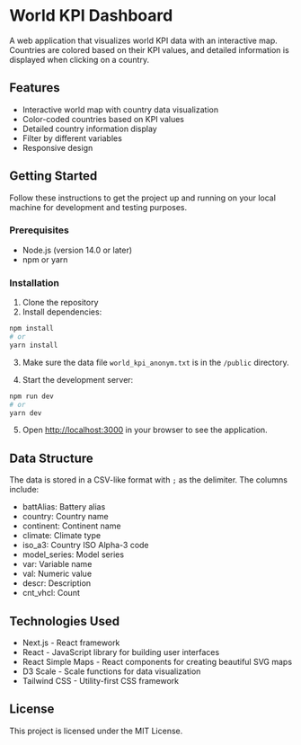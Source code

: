 # World KPI Dashboard

A web application that visualizes world KPI data with an interactive map. Countries are colored based on their KPI values, and detailed information is displayed when clicking on a country.

## Features

- Interactive world map with country data visualization
- Color-coded countries based on KPI values
- Detailed country information display
- Filter by different variables
- Responsive design

## Getting Started

Follow these instructions to get the project up and running on your local machine for development and testing purposes.

### Prerequisites

- Node.js (version 14.0 or later)
- npm or yarn

### Installation

1. Clone the repository
2. Install dependencies:

```bash
npm install
# or
yarn install
```

3. Make sure the data file `world_kpi_anonym.txt` is in the `/public` directory.

4. Start the development server:

```bash
npm run dev
# or
yarn dev
```

5. Open [http://localhost:3000](http://localhost:3000) in your browser to see the application.

## Data Structure

The data is stored in a CSV-like format with `;` as the delimiter. The columns include:

- battAlias: Battery alias
- country: Country name
- continent: Continent name
- climate: Climate type
- iso_a3: Country ISO Alpha-3 code
- model_series: Model series
- var: Variable name
- val: Numeric value
- descr: Description
- cnt_vhcl: Count

## Technologies Used

- Next.js - React framework
- React - JavaScript library for building user interfaces
- React Simple Maps - React components for creating beautiful SVG maps
- D3 Scale - Scale functions for data visualization
- Tailwind CSS - Utility-first CSS framework

## License

This project is licensed under the MIT License.
